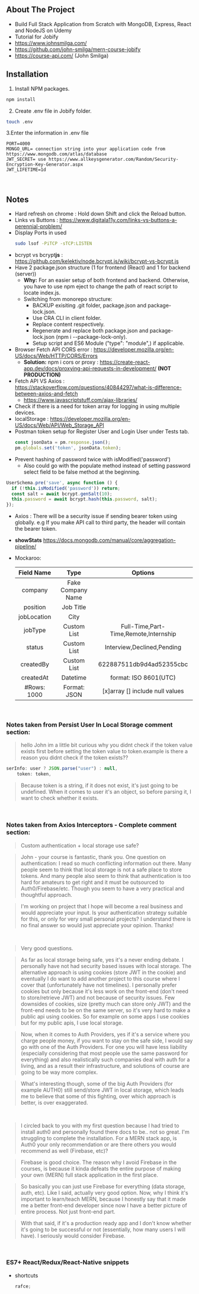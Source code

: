 ## About The Project

- Build Full Stack Application from Scratch with MongoDB, Express, React and NodeJS on Udemy
- Tutorial for Jobify
- https://www.johnsmilga.com/
- https://github.com/john-smilga/mern-course-jobify
- https://course-api.com/ (John Smilga)

## Installation

1. Install NPM packages.

```sh
npm install
```

2. Create .env file in Jobify folder.

```sh
touch .env
```

3.Enter the information in .env file

```env
PORT=4000
MONGO_URL= connection string into your application code from https://www.mongodb.com/atlas/database
JWT_SECRET= use https://www.allkeysgenerator.com/Random/Security-Encryption-Key-Generator.aspx
JWT_LIFETIME=1d
```

&nbsp;

## Notes

- Hard refresh on chrome : Hold down Shift and click the Reload button.
- Links vs Buttons : https://www.digitala11y.com/links-vs-buttons-a-perennial-problem/
- Display Ports in used
  ```sh
  sudo lsof -PiTCP -sTCP:LISTEN
  ```
- bcrypt vs bcrypt<b>js</b> : https://github.com/kelektiv/node.bcrypt.js/wiki/bcrypt-vs-bcrypt.js
- Have 2 package.json structure (1 for frontend (React) and 1 for backend (server))
  - <b>Why:</b> For an easier setup of both frontend and backend. Otherwise, you have to use npm eject to change the path of react script to locate index.js.
  - Switching from monorepo structure:
    - BACKUP exisiting .git folder, package.json and package-lock.json.
    - Use CRA CLI in client folder.
    - Replace content respectively.
    - Regenerate and replace both package.json and package-lock.json (npm i --package-lock-only).
    - Setup script and ES6 Module ("type": "module",) if applicable.
- Browser Fetch API CORS error : https://developer.mozilla.org/en-US/docs/Web/HTTP/CORS/Errors
  - <b>Solution:</b> npm i cors or proxy : https://create-react-app.dev/docs/proxying-api-requests-in-development/ <b>(NOT PRODUCTION)</b>
- Fetch API VS Axios : https://stackoverflow.com/questions/40844297/what-is-difference-between-axios-and-fetch
  - https://www.javascriptstuff.com/ajax-libraries/
- Check if there is a need for token array for logging in using multiple devices.
- localStorage : https://developer.mozilla.org/en-US/docs/Web/API/Web_Storage_API
- Postman token setup for Register User and Login User under Tests tab.
  ```js
  const jsonData = pm.response.json();
  pm.globals.set('token', jsonData.token);
  ```
- Prevent hashing of password twice with isModified('password')
  - Also could go with the populate method instead of setting password select field to be false method at the beginning.

```js
UserSchema.pre('save', async function () {
  if (!this.isModified('password')) return;
  const salt = await bcrypt.genSalt(10);
  this.password = await bcrypt.hash(this.password, salt);
});
```

- Axios : There will be a security issue if sending bearer token using globally. e.g If you make API call to third party, the header will contain the bearer token.
- <b>showStats</b> https://docs.mongodb.com/manual/core/aggregation-pipeline/
- Mockaroo:

  | Field Name  |       Type        |                Options                |
  | :---------: | :---------------: | :-----------------------------------: |
  |   company   | Fake Company Name |                                       |
  |  position   |     Job Title     |                                       |
  | jobLocation |       City        |                                       |
  |   jobType   |    Custom List    | Full-Time,Part-Time,Remote,Internship |
  |   status    |    Custom List    |      Interview,Declined,Pending       |
  |  createdBy  |    Custom List    |       622887511db9d4ad52355cbc        |
  |  createdAt  |     Datetime      |         format: ISO 8601(UTC)         |
  | #Rows: 1000 |   Format: JSON    |    [x]array [] include null values    |

&nbsp;

### Notes taken from Persist User In Local Storage comment section:

> hello John im a little bit curious why you didnt check if the token value exists first before setting the token value to token.example
> is there a reason you didnt check if the token exists??

```js
serInfo: user ? JSON.parse("user") : null,
    token: token,
```

> Because token is a string, if it does not exist, it's just going to be undefined. When it comes to user it's an object, so before parsing it, I want to check whether it exists.

&nbsp;

### Notes taken from Axios Interceptors - Complete comment section:

> Custom authentication + local storage use safe?

> John - your course is fantastic, thank you. One question on authentication: I read so much conflicting information out there. Many people seem to think that local storage is not a safe place to store tokens. And many people also seem to think that authentication is too hard for amateurs to get right and it must be outsourced to Auth0/Firebase/etc. Though you seem to have a very practical and thoughtful approach.

> I'm working on project that I hope will become a real business and would appreciate your input. Is your authentication strategy suitable for this, or only for very small personal projects? I understand there is no final answer so would just appreciate your opinion. Thanks!

&nbsp;

> Very good questions.

> As far as local storage being safe, yes it's a never ending debate. I personally have not had security based issues with local storage. The alternative approach is using cookies (store JWT in the cookie) and eventually I do want to add another project to this course where I cover that (unfortunately have not timelines). I personally prefer cookies but only because it's less work on the front-end (don't need to store/retrieve JWT) and not because of security issues. Few downsides of cookies, size (pretty much can store only JWT) and the front-end needs to be on the same server, so it's very hard to make a public api using cookies. So for example on some apps I use cookies but for my public apis, I use local storage.

> Now, when it comes to Auth Providers, yes if it's a service where you charge people money, if you want to stay on the safe side, I would say go with one of the Auth Providers. For one you will have less liability (especially considering that most people use the same password for everything) and also realistically such companies deal with auth for a living, and as a result their infrastructure, and solutions of course are going to be way more complex.

> What's interesting though, some of the big Auth Providers (for example AUTH0) still send/store JWT in local storage, which leads me to believe that some of this fighting, over which approach is better, is over exaggerated.

&nbsp;

> I circled back to you with my first question because I had tried to install auth0 and personally found there docs to be.. not so great. I'm struggling to complete the installation. For a MERN stack app, is Auth0 your only recommendation or are there others you would recommend as well (Firebase, etc)?

> Firebase is good choice. The reason why I avoid Firebase in the courses, is because it kinda defeats the entire purpose of making your own (MERN) full stack application in the first place.

> So basically you can just use Firebase for everything (data storage, auth, etc). Like I said, actually very good option.
> Now, why I think it's important to learn/teach MERN, because I honestly say that it made me a better front-end developer since now I have a better picture of entire process. Not just front-end part.

> With that said, if it's a production ready app and I don't know whether it's going to be successful or not (essentially, how many users I will have). I seriously would consider Firebase.

&nbsp;

### ES7+ React/Redux/React-Native snippets

- shortcuts
  ```js
  rafce;
  ```
